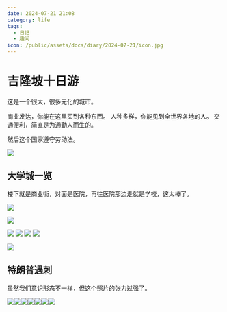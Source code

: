 ```yaml
---
date: 2024-07-21 21:08
category: life
tags:
  - 日记
  - 趣闻
icon: /public/assets/docs/diary/2024-07-21/icon.jpg
---
```

# 吉隆坡十日游

这是一个很大，很多元化的城市。

商业发达，你能在这里买到各种东西。
人种多样，你能见到全世界各地的人。
交通便利，简直是为通勤人而生的。

然后这个国家遵守劳动法。

![](/public/assets/docs/diary/2024-07-21/0721.jpg)

## 大学城一览

楼下就是商业街，对面是医院，再往医院那边走就是学校，这太棒了。


![](/public/assets/docs/diary/2024-07-21/kl3.jpg)

![](/public/assets/docs/diary/2024-07-21/mixue.jpg)


![](/public/assets/docs/diary/2024-07-21/kl7.jpg)
![](/public/assets/docs/diary/2024-07-21/kl1.jpg)
![](/public/assets/docs/diary/2024-07-21/kl2.jpg)
![](/public/assets/docs/diary/2024-07-21/kl4.jpg)

![](/public/assets/docs/diary/2024-07-21/rm.jpg)
## 特朗普遇刺

虽然我们意识形态不一样，但这个照片的张力过强了。

![](/public/assets/docs/diary/2024-07-21/trump7.jpg)![](/public/assets/docs/diary/2024-07-21/trump1.jpg)![](/public/assets/docs/diary/2024-07-21/trump6.jpg)![](/public/assets/docs/diary/2024-07-21/trump2.jpg)![](/public/assets/docs/diary/2024-07-21/trump5.jpg)![](/public/assets/docs/diary/2024-07-21/trump4.png)![](/public/assets/docs/diary/2024-07-21/trump3.jpg)


